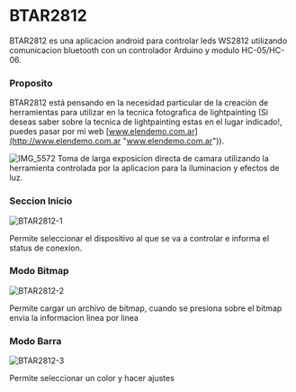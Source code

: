 # BTAR2812

BTAR2812 es una aplicacion android para controlar leds WS2812 utilizando comunicacion bluetooth con un controlador Arduino y modulo HC-05/HC-06.


### Proposito
BTAR2812 está pensando en la necesidad particular de la creaciòn de herramientas para utilizar en la tecnica fotografica de lightpainting (Si deseas saber sobre la tecnica de lightpainting estas en el lugar indicado!, puedes pasar por mi web [www.elendemo.com.ar](http://www.elendemo.com.ar "www.elendemo.com.ar")).

![IMG_5572](https://user-images.githubusercontent.com/60631810/154155399-808fe86d-cb8c-4b8a-93a6-b790a6a763a9.jpg)
Toma de larga exposicion directa de camara utilizando la herramienta controlada por la aplicacion para la iluminacion y efectos de luz.


### Seccion Inicio

![BTAR2812-1](https://user-images.githubusercontent.com/60631810/153987472-956a668c-5c75-4512-81e0-0e916d2760c3.jpg)

Permite seleccionar el dispositivo al que se va a controlar e informa el status de conexion.


### Modo Bitmap

![BTAR2812-2](https://user-images.githubusercontent.com/60631810/153987514-56b35e62-2ecb-4b94-ab59-62753fa21b91.jpg)

Permite cargar un archivo de bitmap, cuando se presiona sobre el bitmap envia la informacion linea por linea


### Modo Barra

![BTAR2812-3](https://user-images.githubusercontent.com/60631810/153987538-b97c81ba-d3b1-4205-9ed9-8b89313b6349.jpg)

Permite seleccionar un color y hacer ajustes 

